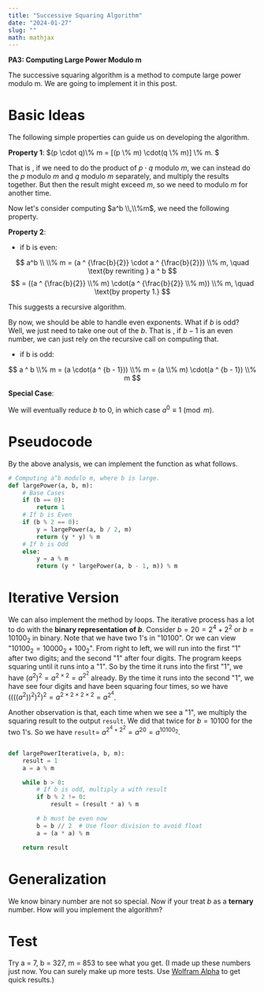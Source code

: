 ```yaml
---
title: "Successive Squaring Algorithm"
date: "2024-01-27"
slug: ""
math: mathjax
---
```


**PA3: Computing Large Power Modulo m**

The successive squaring algorithm is a method to compute large power modulo m. We are going to implement it in this post. 

# Basic Ideas
The following simple properties can guide us on developing the algorithm.

**Property 1**:
$(p \cdot q)\\% m = [(p \\% m) \cdot(q \\% m)] \\% m. $

That is , if we need to do the product of $p\cdot q$ modulo $m$, we can instead do the $p$ modulo $m$ and $q$ modulo $m$ separately, and multiply the results together. But then the result might exceed $m$, so we need to modulo $m$ for another time.

Now let's consider computing $a^b \\,\\%m$, we need the following property.

**Property 2**:

- if b is even:

$$
a^b \\ \\% m = (a ^ {\frac{b}{2}} \cdot a ^ {\frac{b}{2}}) \\% m, \quad \text{by rewriting } a ^ b
$$
$$
= ((a ^ {\frac{b}{2}} \\% m) \cdot(a ^ {\frac{b}{2}} \\% m)) \\% m, \quad \text{by property 1.}
$$

This suggests a recursive algorithm.

By now, we should be able to handle even exponents. What if $b$ is odd? Well, we just need to take one out of the $b$. That is , if $b-1$ is an even number, we can just rely on the recursive call on computing that. 

- if b is odd:

$$ a ^ b \\% m = (a \cdot(a ^ {b - 1})) \\% m = (a \\% m) \cdot(a ^ {b - 1}) \\% m $$

**Special Case**:

We will eventually reduce $b$ to 0, in which case $a^0 \equiv 1 \pmod{m}$.

# Pseudocode

By the above analysis, we can implement the function as what follows. 

```python
# Computing a^b modulo m, where b is large. 
def largePower(a, b, m):
    # Base Cases
    if (b == 0):
        return 1
    # If b is Even
    if (b % 2 == 0):
        y = largePower(a, b / 2, m)
        return (y * y) % m
    # If b is Odd
    else:
        y = a % m
        return (y * largePower(a, b - 1, m)) % m

```


# Iterative Version

We can also implement the method by loops. The iterative process has a lot to do with the **binary representation of $b$**. Consider $b=20=2^4+2^2$ or $b=10100_2$ in binary. Note that we have two $1$'s in "10100". Or we can view "$10100_2 = 10000_2 +100_2$". From right to left, we will run into the first "1" after two digits; and the second "1" after four digits. The program keeps squaring until it runs into a "1". So by the time it runs into the first "1", we have $(a^2)^2 = a^{2\times 2}= a^{2^2}$ already. By the time it runs into the second "1", we have see four digits and have been squaring four times, so we have $((((a^2))^2)^2)^2 = a^{2\times 2\times 2 \times 2}= a^{2^4}$. 

Another observation is that, each time when we see a "1", we multiply the squaring result to the output `result`. We did that twice for $b=10100$ for the two 1's. So we have `result`= $a^{2^4 + 2^2}=a^{20} = a^{10100_2}$.

```python

def largePowerIterative(a, b, m):
    result = 1
    a = a % m

    while b > 0:
        # If b is odd, multiply a with result
        if b % 2 != 0:
            result = (result * a) % m

        # b must be even now
        b = b // 2  # Use floor division to avoid float
        a = (a * a) % m

    return result

```

# Generalization
We know binary number are not so special. Now if your treat $b$ as a **ternary** number. How will you implement the algorithm?



# Test
Try a = 7, b = 327, m = 853 to see what you get. (I made up these numbers just now. You can surely make up more tests. Use [Wolfram Alpha](https://www.wolframalpha.com/) to get quick results.)

